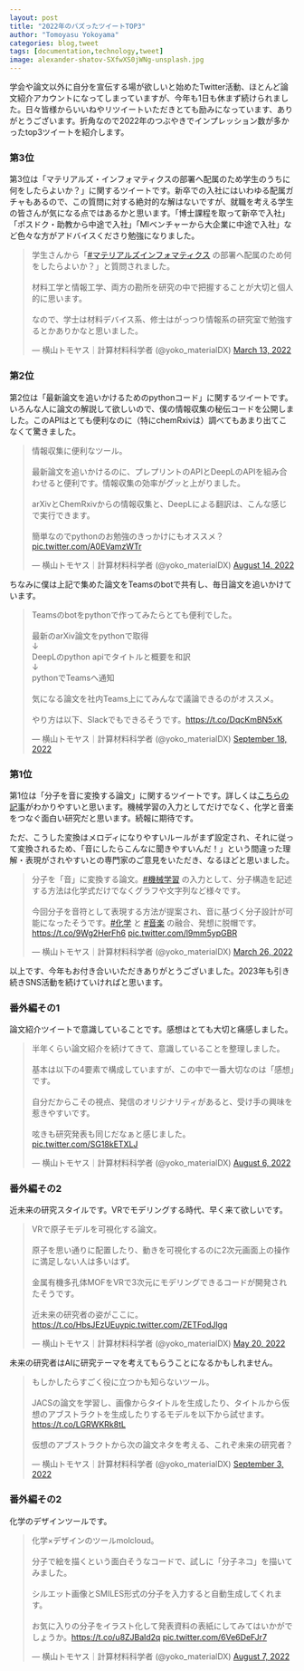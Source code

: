 ```yaml
---
layout: post
title: "2022年のバズったツイートTOP3"
author: "Tomoyasu Yokoyama"
categories: blog,tweet
tags: [documentation,technology,tweet]
image: alexander-shatov-SXfwXS0jWNg-unsplash.jpg
---
```


**<font color="Blue"></font>**

学会や論文以外に自分を宣伝する場が欲しいと始めたTwitter活動、ほとんど論文紹介アカウントになってしまっていますが、今年も1日も休まず続けられました。日々皆様からいいねやリツイートいただきとても励みになっています、ありがとうございます。折角なので2022年のつぶやきでインプレッション数が多かったtop3ツイートを紹介します。


### 第3位

第3位は「マテリアルズ・インフォマティクスの部署へ配属のため学生のうちに何をしたらよいか？」に関するツイートです。新卒での入社にはいわゆる配属ガチャもあるので、この質問に対する絶対的な解はないですが、就職を考える学生の皆さんが気になる点ではあるかと思います。「博士課程を取って新卒で入社」「ポスドク・助教から中途で入社」「MIベンチャーから大企業に中途で入社」など色々な方がアドバイスくださり勉強になりました。

<blockquote class="twitter-tweet"><p lang="ja" dir="ltr">学生さんから「<a href="https://twitter.com/hashtag/%E3%83%9E%E3%83%86%E3%83%AA%E3%82%A2%E3%83%AB%E3%82%BA%E3%82%A4%E3%83%B3%E3%83%95%E3%82%A9%E3%83%9E%E3%83%86%E3%82%A3%E3%82%AF%E3%82%B9?src=hash&amp;ref_src=twsrc%5Etfw">#マテリアルズインフォマティクス</a> の部署へ配属のため何をしたらよいか？」と質問されました。<br><br>材料工学と情報工学、両方の勘所を研究の中で把握することが大切と個人的に思います。<br><br>なので、学士は材料デバイス系、修士はがっつり情報系の研究室で勉強するとかありかなと思いました。</p>&mdash; 横山トモヤス｜計算材料科学者 (@yoko_materialDX) <a href="https://twitter.com/yoko_materialDX/status/1502992884827516929?ref_src=twsrc%5Etfw">March 13, 2022</a></blockquote> <script async src="https://platform.twitter.com/widgets.js" charset="utf-8"></script>

### 第2位

第2位は「最新論文を追いかけるためのpythonコード」に関するツイートです。いろんな人に論文の解説して欲しいので、僕の情報収集の秘伝コードを公開しました。このAPIはとても便利なのに（特にchemRxivは）調べてもあまり出てこなくて驚きました。

<blockquote class="twitter-tweet"><p lang="ja" dir="ltr">情報収集に便利なツール。<br><br>最新論文を追いかけるのに、プレプリントのAPIとDeepLのAPIを組み合わせると便利です。情報収集の効率がグッと上がりました。<br><br>arXivとChemRxivからの情報収集と、DeepLによる翻訳は、こんな感じで実行できます。<br><br>簡単なのでpythonのお勉強のきっかけにもオススメ？ <a href="https://t.co/A0EVamzWTr">pic.twitter.com/A0EVamzWTr</a></p>&mdash; 横山トモヤス｜計算材料科学者 (@yoko_materialDX) <a href="https://twitter.com/yoko_materialDX/status/1558770410845618181?ref_src=twsrc%5Etfw">August 14, 2022</a></blockquote> <script async src="https://platform.twitter.com/widgets.js" charset="utf-8"></script>

ちなみに僕は上記で集めた論文をTeamsのbotで共有し、毎日論文を追いかけています。

<blockquote class="twitter-tweet"><p lang="ja" dir="ltr">Teamsのbotをpythonで作ってみたらとても便利でした。<br><br>最新のarXiv論文をpythonで取得<br>↓<br>DeepLのpython apiでタイトルと概要を和訳<br>↓<br>pythonでTeamsへ通知<br><br>気になる論文を社内Teams上にてみんなで議論できるのがオススメ。<br><br>やり方は以下、Slackでもできるそうです。<a href="https://t.co/DqcKmBN5xK">https://t.co/DqcKmBN5xK</a></p>&mdash; 横山トモヤス｜計算材料科学者 (@yoko_materialDX) <a href="https://twitter.com/yoko_materialDX/status/1571453987634790404?ref_src=twsrc%5Etfw">September 18, 2022</a></blockquote> <script async src="https://platform.twitter.com/widgets.js" charset="utf-8"></script>

### 第1位

第1位は「分子を音に変換する論文」に関するツイートです。詳しくは[こちらの記事](https://ai-scholar.tech/articles/treatise/Molecular_Sonification)がわかりやすいと思います。機械学習の入力としてだけでなく、化学と音楽をつなぐ面白い研究だと思います。続報に期待です。

ただ、こうした変換はメロディになりやすいルールがまず設定され、それに従って変換されるため、「音にしたらこんなに聞きやすいんだ！」という間違った理解・表現がされやすいとの専門家のご意見をいただき、なるほどと思いました。

<blockquote class="twitter-tweet"><p lang="ja" dir="ltr">分子を「音」に変換する論文。<a href="https://twitter.com/hashtag/%E6%A9%9F%E6%A2%B0%E5%AD%A6%E7%BF%92?src=hash&amp;ref_src=twsrc%5Etfw">#機械学習</a> の入力として、分子構造を記述する方法は化学式だけでなくグラフや文字列など様々です。<br><br>今回分子を音符として表現する方法が提案され、音に基づく分子設計が可能になったそうです。<a href="https://twitter.com/hashtag/%E5%8C%96%E5%AD%A6?src=hash&amp;ref_src=twsrc%5Etfw">#化学</a> と <a href="https://twitter.com/hashtag/%E9%9F%B3%E6%A5%BD?src=hash&amp;ref_src=twsrc%5Etfw">#音楽</a> の融合、発想に脱帽です。<a href="https://t.co/9Wg2HerFh6">https://t.co/9Wg2HerFh6</a> <a href="https://t.co/l9mm5ypGBR">pic.twitter.com/l9mm5ypGBR</a></p>&mdash; 横山トモヤス｜計算材料科学者 (@yoko_materialDX) <a href="https://twitter.com/yoko_materialDX/status/1507673724316577795?ref_src=twsrc%5Etfw">March 26, 2022</a></blockquote> <script async src="https://platform.twitter.com/widgets.js" charset="utf-8"></script>

以上です、今年もお付き合いいただきありがとうございました。2023年も引き続きSNS活動を続けていければと思います。

### 番外編その1

論文紹介ツイートで意識していることです。感想はとても大切と痛感しました。

<blockquote class="twitter-tweet"><p lang="ja" dir="ltr">半年くらい論文紹介を続けてきて、意識していることを整理しました。<br><br>基本は以下の4要素で構成していますが、この中で一番大切なのは「感想」です。<br><br>自分だからこその視点、発信のオリジナリティがあると、受け手の興味を惹きやすいです。<br><br>呟きも研究発表も同じだなぁと感じました。 <a href="https://t.co/SG18kETXLJ">pic.twitter.com/SG18kETXLJ</a></p>&mdash; 横山トモヤス｜計算材料科学者 (@yoko_materialDX) <a href="https://twitter.com/yoko_materialDX/status/1555871312471625731?ref_src=twsrc%5Etfw">August 6, 2022</a></blockquote> <script async src="https://platform.twitter.com/widgets.js" charset="utf-8"></script>


### 番外編その2

近未来の研究スタイルです。VRでモデリングする時代、早く来て欲しいです。

<blockquote class="twitter-tweet"><p lang="ja" dir="ltr">VRで原子モデルを可視化する論文。<br><br>原子を思い通りに配置したり、動きを可視化するのに2次元画面上の操作に満足しない人は多いはず。<br><br>金属有機多孔体MOFをVRで3次元にモデリングできるコードが開発されたそうです。<br><br>近未来の研究者の姿がここに。<a href="https://t.co/HbsJEzUEuy">https://t.co/HbsJEzUEuy</a><a href="https://t.co/ZETFodJlgq">pic.twitter.com/ZETFodJlgq</a></p>&mdash; 横山トモヤス｜計算材料科学者 (@yoko_materialDX) <a href="https://twitter.com/yoko_materialDX/status/1527605058652839942?ref_src=twsrc%5Etfw">May 20, 2022</a></blockquote> <script async src="https://platform.twitter.com/widgets.js" charset="utf-8"></script>

未来の研究者はAIに研究テーマを考えてもらうことになるかもしれません。

<blockquote class="twitter-tweet"><p lang="ja" dir="ltr">もしかしたらすごく役に立つかも知らないツール。<br><br>JACSの論文を学習し、画像からタイトルを生成したり、タイトルから仮想のアブストラクトを生成したりするモデルを以下から試せます。<a href="https://t.co/LGRWKRk8tL">https://t.co/LGRWKRk8tL</a><br><br>仮想のアブストラクトから次の論文ネタを考える、これぞ未来の研究者？</p>&mdash; 横山トモヤス｜計算材料科学者 (@yoko_materialDX) <a href="https://twitter.com/yoko_materialDX/status/1566018166085431296?ref_src=twsrc%5Etfw">September 3, 2022</a></blockquote> <script async src="https://platform.twitter.com/widgets.js" charset="utf-8"></script>

### 番外編その2

化学のデザインツールです。

<blockquote class="twitter-tweet"><p lang="ja" dir="ltr">化学×デザインのツールmolcloud。<br><br>分子で絵を描くという面白そうなコードで、試しに「分子ネコ」を描いてみました。<br><br>シルエット画像とSMILES形式の分子を入力すると自動生成してくれます。<br><br>お気に入りの分子をイラスト化して発表資料の表紙にしてみてはいかがでしょうか。<a href="https://t.co/u8ZJBald2q">https://t.co/u8ZJBald2q</a> <a href="https://t.co/6Ve6DeFJr7">pic.twitter.com/6Ve6DeFJr7</a></p>&mdash; 横山トモヤス｜計算材料科学者 (@yoko_materialDX) <a href="https://twitter.com/yoko_materialDX/status/1556233697682067456?ref_src=twsrc%5Etfw">August 7, 2022</a></blockquote> <script async src="https://platform.twitter.com/widgets.js" charset="utf-8"></script>